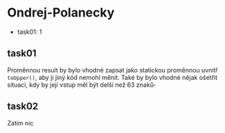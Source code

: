 # Ondrej-Polanecky

- task01: 1

## task01
Proměnnou result by bylo vhodné zapsat jako statickou proměnnou uvnitř `toUpper()`, aby ji jiný kód nemohl měnit. Také by bylo vhodné nějak ošetřit situaci, kdy by její vstup měl být delší než 63 znaků-

## task02
Zatím nic